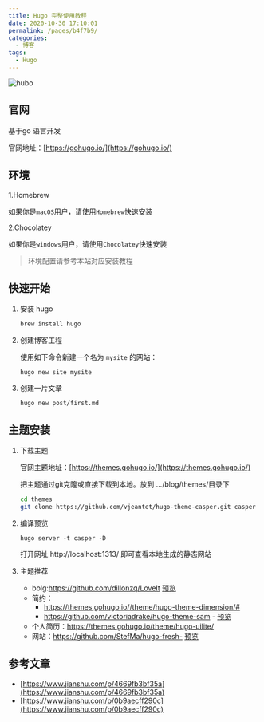 ```yaml
---
title: Hugo 完整使用教程
date: 2020-10-30 17:10:01
permalink: /pages/b4f7b9/
categories:
  - 博客
tags:
  - Hugo
---
```


![hubo](https://cdn.jsdelivr.net/gh/itzhangbao/supplies/img/20201030171312.png)

## 官网

基于go 语言开发 

官网地址：[https://gohugo.io/](https://gohugo.io/)

<!-- more -->

## 环境

1.Homebrew

如果你是`macOS`用户，请使用`Homebrew`快速安装

2.Chocolatey

如果你是`windows`用户，请使用`Chocolatey`快速安装

> 环境配置请参考本站对应安装教程

## 快速开始

1. 安装 hugo

   ```sh
   brew install hugo
   ```

2. 创建博客工程

   使用如下命令新建一个名为 `mysite` 的网站：

   ```
   hugo new site mysite
   ```

3. 创建一片文章

   ```
   hugo new post/first.md
   ```

## 主题安装

1. 下载主题

   官网主题地址：[https://themes.gohugo.io/](https://themes.gohugo.io/)

   把主题通过git克隆或直接下载到本地。放到 …/blog/themes/目录下

   ```sh
   cd themes
   git clone https://github.com/vjeantet/hugo-theme-casper.git casper
   ```

2. 编译预览

   ```
   hugo server -t casper -D
   ```

   打开网址 http://localhost:1313/ 即可查看本地生成的静态网站

3. 主题推荐

   - bolg:https://github.com/dillonzq/LoveIt  [预览](https://hugoloveit.com/)
   - 简约：
     - https://themes.gohugo.io//theme/hugo-theme-dimension/#
     - https://github.com/victoriadrake/hugo-theme-sam - [预览](https://victoria.dev/hugo-theme-sam/)
   - 个人简历：https://themes.gohugo.io/theme/hugo-uilite/
   - 网站：https://github.com/StefMa/hugo-fresh- [预览]([hugo-fresh.now.sh/](https://hugo-fresh.now.sh/))

## 参考文章

- [https://www.jianshu.com/p/4669fb3bf35a](https://www.jianshu.com/p/4669fb3bf35a)
- [https://www.jianshu.com/p/0b9aecff290c](https://www.jianshu.com/p/0b9aecff290c)

